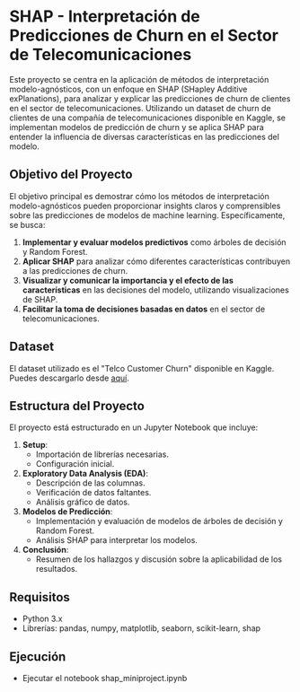 # SHAP - Interpretación de Predicciones de Churn en el Sector de Telecomunicaciones

Este proyecto se centra en la aplicación de métodos de interpretación modelo-agnósticos, con un enfoque en SHAP (SHapley Additive exPlanations), para analizar y explicar las predicciones de churn de clientes en el sector de telecomunicaciones. Utilizando un dataset de churn de clientes de una compañía de telecomunicaciones disponible en Kaggle, se implementan modelos de predicción de churn y se aplica SHAP para entender la influencia de diversas características en las predicciones del modelo.

## Objetivo del Proyecto

El objetivo principal es demostrar cómo los métodos de interpretación modelo-agnósticos pueden proporcionar insights claros y comprensibles sobre las predicciones de modelos de machine learning. Específicamente, se busca:

1. **Implementar y evaluar modelos predictivos** como árboles de decisión y Random Forest.
2. **Aplicar SHAP** para analizar cómo diferentes características contribuyen a las predicciones de churn.
3. **Visualizar y comunicar la importancia y el efecto de las características** en las decisiones del modelo, utilizando visualizaciones de SHAP.
4. **Facilitar la toma de decisiones basadas en datos** en el sector de telecomunicaciones.

## Dataset

El dataset utilizado es el "Telco Customer Churn" disponible en Kaggle. Puedes descargarlo desde [aquí](https://www.kaggle.com/datasets/blastchar/telco-customer-churn/data).

## Estructura del Proyecto

El proyecto está estructurado en un Jupyter Notebook que incluye:

1. **Setup**:
   - Importación de librerías necesarias.
   - Configuración inicial.
2. **Exploratory Data Analysis (EDA)**:
   - Descripción de las columnas.
   - Verificación de datos faltantes.
   - Análisis gráfico de datos.
3. **Modelos de Predicción**:
   - Implementación y evaluación de modelos de árboles de decisión y Random Forest.
   - Análisis SHAP para interpretar los modelos.
4. **Conclusión**:
   - Resumen de los hallazgos y discusión sobre la aplicabilidad de los resultados.

## Requisitos

- Python 3.x
- Librerías: pandas, numpy, matplotlib, seaborn, scikit-learn, shap

## Ejecución

- Ejecutar el notebook shap_miniproject.ipynb
